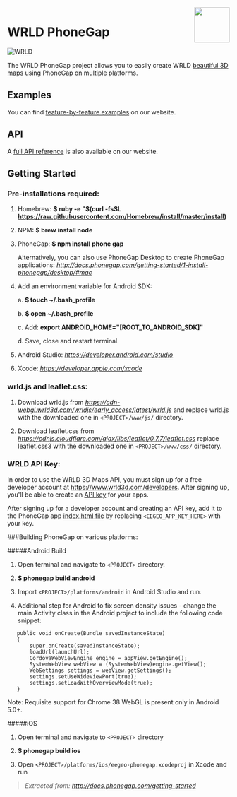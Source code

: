 <a href="https://www.eegeo.com/">
    <img src="https://cdn2.eegeo.com/wp-content/uploads/2017/04/WRLD_Blue.png" align="right" height="80px" />
</a>

# WRLD PhoneGap 

![WRLD](https://cdn2.eegeo.com/wp-content/uploads/2017/04/screenselection01.png)

The WRLD PhoneGap project allows you to easily create WRLD [beautiful 3D maps](https://www.wrld3d.com/) using PhoneGap on multiple platforms.

## Examples

You can find [feature-by-feature examples](https://docs.wrld3d.com/wrld.js/latest/docs/examples/) on our website.

## API

A [full API reference](https://docs.wrdl3d.com/wrld.js/latest/docs/api/) is also available on our website.

## Getting Started

### Pre-installations required:

1. Homebrew:
**$ ruby -e "$(curl -fsSL https://raw.githubusercontent.com/Homebrew/install/master/install)**
 
2. NPM: 
**$ brew install node**

3. PhoneGap:
**$ npm install phone gap**

	Alternatively, you can also use PhoneGap Desktop to create PhoneGap applications: 
*http://docs.phonegap.com/getting-started/1-install-phonegap/desktop/#mac*

4. Add an environment variable for Android SDK:   

	a. **$ touch ~/.bash_profile**

	b. **$ open ~/.bash_profile**

	c. Add: **export ANDROID_HOME="[ROOT_TO_ANDROID_SDK]"**

	d. Save, close and restart terminal.

5. Android Studio: 
*https://developer.android.com/studio*

6. Xcode: 
*https://developer.apple.com/xcode*

### wrld.js and leaflet.css:

1. Download wrld.js from *https://cdn-webgl.wrld3d.com/wrldjs/early_access/latest/wrld.js* and replace wrld.js with the downloaded one in ````<PROJECT>/www/js/```` directory.

2. Download leaflet.css from *https://cdnjs.cloudflare.com/ajax/libs/leaflet/0.7.7/leaflet.css* replace leaflet.css3 with the downloaded one in ````<PROJECT>/www/css/```` directory.

### WRLD API Key:

In order to use the WRLD 3D Maps API, you must sign up for a free developer account at https://www.wrld3d.com/developers. After signing up, you'll be able to create an [API key](https://www.wrld3d.com/developers/apikeys) for your apps. 

After signing up for a developer account and creating an API key, add it to the PhoneGap app [index.html file](https://github.com/wrld3d/wrld-phonegap/blob/master/www/index.html) by replacing ````<EEGEO_APP_KEY_HERE>```` with your key.

###Building PhoneGap on various platforms:

#####Android Build

1. Open terminal and navigate to ````<PROJECT>```` directory.

2.  **$ phonegap build android**

3. Import ````<PROJECT>/platforms/android```` in Android Studio and run.

4. Additional step for Android to fix screen density issues - change the main Activity class in the Android project to include the following code snippet:

````@Override
   public void onCreate(Bundle savedInstanceState)
   {
       super.onCreate(savedInstanceState);
       loadUrl(launchUrl);
       CordovaWebViewEngine engine = appView.getEngine();
       SystemWebView webView = (SystemWebView)engine.getView();
       WebSettings settings = webView.getSettings();
       settings.setUseWideViewPort(true);
       settings.setLoadWithOverviewMode(true);
   }
   ````
Note: Requisite support for Chrome 38 WebGL is present only in Android 5.0+.

#####iOS
1. Open terminal and navigate to ````<PROJECT>```` directory

2. **$ phonegap build ios**

3. Open ````<PROJECT>/platforms/ios/eegeo-phonegap.xcodeproj```` in Xcode and run 




> *Extracted from: http://docs.phonegap.com/getting-started*

